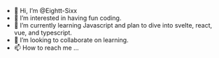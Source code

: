 - 👋 Hi, I’m @Eightt-Sixx
- 👀 I’m interested in having fun coding.
- 🌱 I’m currently learning Javascript and plan to dive into svelte, react, vue, and typescript.
- 💞️ I’m looking to collaborate on learning.
- 📫 How to reach me ...

<!---
Eightt-Sixx/Eightt-Sixx is a ✨ special ✨ repository because its `README.md` (this file) appears on your GitHub profile.
You can click the Preview link to take a look at your changes.
--->
